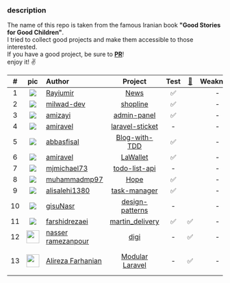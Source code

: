 ### description

The name of this repo is taken from the famous Iranian book <b>"Good Stories for Good Children"</b>.</br>
I tried to collect good projects and make them accessible to those interested.</br>
If you have a good project, be sure to <b><ins>PR</ins></b>!</br>
enjoy it! ✌️

| #  |                                    pic                                    | Author                    |        Project         | Test | [🐳][dockerized] | Weakness | Strengths | 
|:--:|:-------------------------------------------------------------------------:|:--------------------------|:----------------------:|:----:|------------------|:--------:|:---------:|
| 1  |           <img src="https://github.com/Rayiumir.png?size=30" />           | [Rayiumir][a1]            |       [News][p1]       |  ✅   |                  |    -     |     -     |
| 2  |          <img src="https://github.com/milwad-dev.png?size=30" />          | [milwad-dev][a2]          |     [shopline][p2]     |  ✅   |                  |    -     |     -     |
| 3  |           <img src="https://github.com/amizayi.png?size=30" />            | [amizayi][a3]             |   [admin-panel][p3]    |  ✅   |                  |    -     |     -     |
| 4  |           <img src="https://github.com/amiravel.png?size=30" />           | [amiravel][a4]            | [laravel-sticket][p4]  |  -   |                  |    -     |     -     |
| 5  |          <img src="https://github.com/abbasfisal.png?size=30" />          | [abbasfisal][a5]          |  [Blog-with-TDD][p5]   |  ✅   |                  |    -     |     -     |
| 6  |           <img src="https://github.com/amiravel.png?size=30" />           | [amiravel][a4]            |     [LaWallet][p6]     |  ✅   |                  |    -     |     -     |
| 7  |         <img src="https://github.com/mjmichael73.png?size=30" />          | [mjmichael73][a6]         |  [todo-list-api][p7]   |  -   |                  |    -     |     -     |
| 8  |         <img src="https://github.com/muhammadmp97.png?size=30" />         | [muhammadmp97][a7]        |       [Hope][p8]       |  ✅   |                  |    -     |     -     |
| 9  |        <img src="https://github.com/alisalehi1380.png?size=30" />         | [alisalehi1380][a8]       |   [task-manager][p9]   |  ✅   |                  |    -     |     -     |
| 10 |           <img src="https://github.com/gisuNasr.png?size=30" />           | [gisuNasr][a9]            | [design-patterns][p10] |  -   |                  |    -     |     -     |
| 11 |        <img src="https://github.com/farshidrezaei.png?size=30" />         | [farshidrezaei][a10]      | [martin_delivery][p11] |  ✅   | ✅                |    -     |     -     |
| 12 | <img src="https://github.com/nrmz.png?size=30" style="width:30px;" /> | [nasser ramezanpour][a11] |    [digi][p12]    |  -   | ✅                |    -     |     -     |
| 13 | <img src="https://github.com/arfar-x.png?size=30" style="width:30px;" /> | [Alireza Farhanian][a11] |    [Modular Laravel][p12]    |  -   | ✅                |    -     |     Plug and play arthictecture     |

[p1]:https://github.com/Rayiumir/News
[p2]:https://github.com/milwad-dev/shopline
[p3]:https://github.com/amizayi/admin-panel
[p4]:https://github.com/amiravel/laravel-sticket
[p5]:https://github.com/abbasfisal/Laravel-Blog-Project-with-TDD
[p6]:https://github.com/amiravel/LaWallet
[p7]:https://github.com/mjmichael73/laravel-todo-list-api
[p8]:https://github.com/muhammadmp97/Hope
[p9]:https://github.com/alisalehi1380/laravel-task-manager
[p10]:https://github.com/gisuNasr/laravel-design-patterns
[p11]:https://github.com/farshidrezaei/martin_delivery
[p12]:https://github.com/nrmz/review-task

[a1]:https://github.com/Rayiumir
[a2]:https://github.com/milwad-dev
[a3]:https://github.com/amizayi
[a4]:https://github.com/amiravel
[a5]:https://github.com/abbasfisal
[a6]:https://github.com/mjmichael73
[a7]:https://github.com/muhammadmp97
[a8]:https://github.com/alisalehi1380
[a9]:https://github.com/gisuNasr
[a10]:https://github.com/farshidrezaei
[a11]:https://github.com/nrmz

[dockerized]: ## "dockerized"
